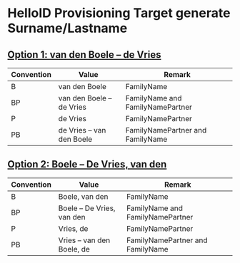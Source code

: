 # HelloID Provisioning Target generate Surname/Lastname

## [Option 1: van den Boele – de Vries](./Scripts/generateSurnameOption1.js)

| Convention | Value                    | Remark                           |
| ---------- | ------------------------ | -------------------------------- |
| B          | van den Boele            | FamilyName                       |
| BP         | van den Boele – de Vries | FamilyName and FamilyNamePartner |
| P          | de Vries                 | FamilyNamePartner                |
| PB         | de Vries – van den Boele | FamilyNamePartner and FamilyName |

## [Option 2: Boele – De Vries, van den](./Scripts/generateSurnameOption2.js)

| Convention | Value                     | Remark                           |
| ---------- | ------------------------- | -------------------------------- |
| B          | Boele, van den            | FamilyName                       |
| BP         | Boele – De Vries, van den | FamilyName and FamilyNamePartner |
| P          | Vries, de                 | FamilyNamePartner                |
| PB         | Vries – van den Boele, de | FamilyNamePartner and FamilyName |